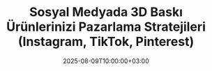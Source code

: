 ---
title: "Sosyal Medyada 3D Baskı Ürünlerinizi Pazarlama Stratejileri (Instagram, TikTok, Pinterest)"
date: 2025-08-09T10:00:00+03:00
draft: true
faz: ["Faz 3"]
---